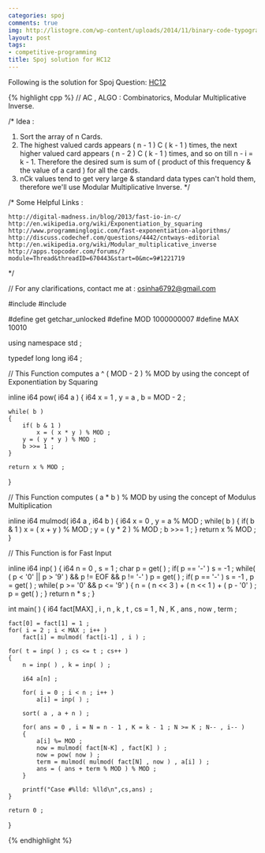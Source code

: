 ```yaml
---
categories: spoj
comments: true
img: http://listogre.com/wp-content/uploads/2014/11/binary-code-typography-hd-wallpaper-1920x1080-2619-672x372.png
layout: post
tags:
- competitive-programming
title: Spoj solution for HC12
---
```


Following is the solution for Spoj Question: [HC12](http://www.spoj.com/problems/HC12/)

{% highlight cpp %}
// AC , ALGO : Combinatorics, Modular Multiplicative Inverse.

/* Idea :
1. Sort the array of n Cards.
2. The highest valued cards appears ( n - 1 ) C ( k - 1 ) times, the next higher valued card appears ( n - 2 ) C ( k - 1 )
   times, and so on till n - i = k - 1. Therefore the desired sum is sum of ( product of this frequency & the value of a card )
   for all the cards.
3. nCk values tend to get very large & standard data types can't hold them, therefore we'll use Modular Multiplicative Inverse.
*/

/* Some Helpful Links :

    http://digital-madness.in/blog/2013/fast-io-in-c/
    http://en.wikipedia.org/wiki/Exponentiation_by_squaring
    http://www.programminglogic.com/fast-exponentiation-algorithms/
    http://discuss.codechef.com/questions/4442/cntways-editorial
    http://en.wikipedia.org/wiki/Modular_multiplicative_inverse
    http://apps.topcoder.com/forums/?module=Thread&threadID=670443&start=0&mc=9#1221719

*/

// For any clarifications, contact me at : osinha6792@gmail.com

#include <cstdio>
#include <algorithm>

#define get getchar_unlocked
#define MOD 1000000007
#define MAX 10010

using namespace std ;

typedef long long i64 ;


// This Function computes a ^ ( MOD  - 2 ) % MOD by using the concept of Exponentiation by Squaring

inline i64 pow( i64 a )
{
	i64 x = 1 , y = a , b = MOD - 2 ;

	while( b )
	{
		if( b & 1 )
			x = ( x * y ) % MOD ;
		y = ( y * y ) % MOD ;
		b >>= 1 ;
	}

	return x % MOD ;
}

// This Function computes ( a * b ) % MOD by using the concept of Modulus Multiplication

inline i64 mulmod( i64 a , i64 b )
{
	i64 x = 0 , y = a % MOD ;
	while( b )
	{
		if( b & 1 )
			x = ( x + y ) % MOD ;
		y = ( y * 2 ) % MOD ;
		b >>= 1 ;
	}
	return x % MOD ;
}

// This Function is for Fast Input

inline i64 inp( )
{
    i64 n = 0 , s = 1 ;
    char p = get( ) ;
    if( p == '-' )
        s = -1 ;
    while( ( p < '0' || p > '9' ) && p != EOF && p != '-' )
        p = get( ) ;
    if( p == '-' )
        s = -1 , p = get( ) ;
    while( p >= '0' && p <= '9' )
    {
        n = ( n << 3 ) + ( n << 1 ) + ( p - '0' ) ;
        p = get( ) ;
    }
    return n * s ;
}

int main( )
{
	i64 fact[MAX] , i , n , k , t , cs = 1 , N , K , ans , now , term ;

	fact[0] = fact[1] = 1 ;
	for( i = 2 ; i < MAX ; i++ )
		fact[i] = mulmod( fact[i-1] , i ) ;

	for( t = inp( ) ; cs <= t ; cs++ )
	{
		n = inp( ) , k = inp( ) ;

		i64 a[n] ;

		for( i = 0 ; i < n ; i++ )
			a[i] = inp( ) ;

		sort( a , a + n ) ;

		for( ans = 0 , i = N = n - 1 , K = k - 1 ; N >= K ; N-- , i-- )
		{
			a[i] %= MOD ;
			now = mulmod( fact[N-K] , fact[K] ) ;
			now = pow( now ) ;
			term = mulmod( mulmod( fact[N] , now ) , a[i] ) ;
			ans = ( ans + term % MOD ) % MOD ;
		}

		printf("Case #%lld: %lld\n",cs,ans) ;
	}

	return 0 ;
}

{% endhighlight %}